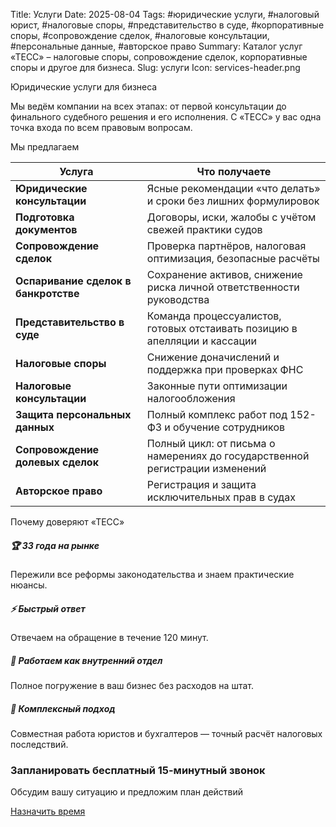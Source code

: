 Title: Услуги
Date: 2025-08-04
Tags: #юридические услуги, #налоговый юрист, #налоговые споры, #представительство в суде, #корпоративные споры, #сопровождение сделок, #налоговые консультации, #персональные данные, #авторское право
Summary: Каталог услуг «ТЕСС» – налоговые споры, сопровождение сделок, корпоративные споры и другое для бизнеса.
Slug: услуги
Icon: services-header.png

Юридические услуги для бизнеса

Мы ведём компании на всех этапах: от первой консультации до финального судебного решения и его исполнения. С «ТЕСС» у вас одна точка входа по всем правовым вопросам.

Мы предлагаем
<div class="table-responsive"> <table class="table table-striped table-hover"> <thead class="table-dark"> <tr> <th scope="col">Услуга</th> <th scope="col">Что получаете</th> </tr> </thead> <tbody> <tr> <td><strong>Юридические консультации</strong></td> <td>Ясные рекомендации «что делать» и сроки без лишних формулировок</td> </tr> <tr> <td><strong>Подготовка документов</strong></td> <td>Договоры, иски, жалобы с учётом свежей практики судов</td> </tr> <tr> <td><strong>Сопровождение сделок</strong></td> <td>Проверка партнёров, налоговая оптимизация, безопасные расчёты</td> </tr> <tr> <td><strong>Оспаривание сделок в банкротстве</strong></td> <td>Сохранение активов, снижение риска личной ответственности руководства</td> </tr> <tr> <td><strong>Представительство в суде</strong></td> <td>Команда процессуалистов, готовых отстаивать позицию в апелляции и кассации</td> </tr> <tr> <td><strong>Налоговые споры</strong></td> <td>Снижение доначислений и поддержка при проверках ФНС</td> </tr> <tr> <td><strong>Налоговые консультации</strong></td> <td>Законные пути оптимизации налогообложения</td> </tr> <tr> <td><strong>Защита персональных данных</strong></td> <td>Полный комплекс работ под 152-ФЗ и обучение сотрудников</td> </tr> <tr> <td><strong>Сопровождение долевых сделок</strong></td> <td>Полный цикл: от письма о намерениях до государственной регистрации изменений</td> </tr> <tr> <td><strong>Авторское право</strong></td> <td>Регистрация и защита исключительных прав в судах</td> </tr> </tbody> </table> </div>
Почему доверяют «ТЕСС»
<div class="row"> <div class="col-md-6"> <div class="card mb-3"> <div class="card-body"> <h5 class="card-title">🏆 33 года на рынке</h5> <p class="card-text">Пережили все реформы законодательства и знаем практические нюансы.</p> </div> </div> </div> <div class="col-md-6"> <div class="card mb-3"> <div class="card-body"> <h5 class="card-title">⚡ Быстрый ответ</h5> <p class="card-text">Отвечаем на обращение в течение 120 минут.</p> </div> </div> </div> <div class="col-md-6"> <div class="card mb-3"> <div class="card-body"> <h5 class="card-title">🤝 Работаем как внутренний отдел</h5> <p class="card-text">Полное погружение в ваш бизнес без расходов на штат.</p> </div> </div> </div> <div class="col-md-6"> <div class="card mb-3"> <div class="card-body"> <h5 class="card-title">🧮 Комплексный подход</h5> <p class="card-text">Совместная работа юристов и бухгалтеров — точный расчёт налоговых последствий.</p> </div> </div> </div> </div>
<div class="text-center mt-5"> <h3>Запланировать бесплатный 15-минутный звонок</h3> <p class="lead">Обсудим вашу ситуацию и предложим план действий</p> <a href="../контакты" class="btn btn-primary btn-lg">Назначить время</a> </div>